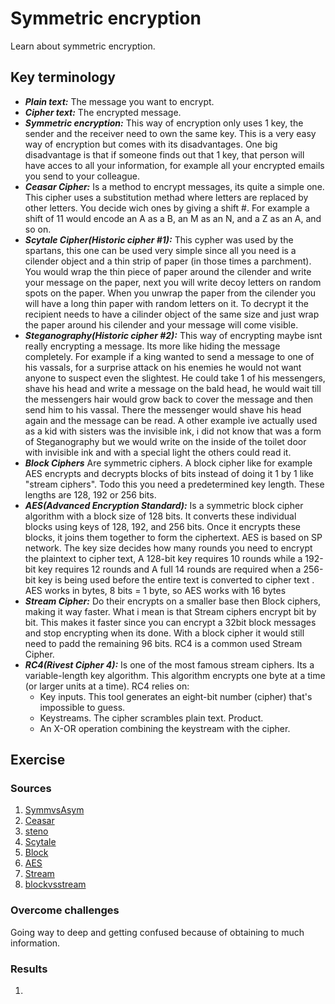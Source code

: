 # Symmetric encryption
Learn about symmetric encryption.

## Key terminology
- ***Plain text:*** The message you want to encrypt.
- ***Cipher text:*** The encrypted message.
- ***Symmetric encryption:*** This way of encryption only uses 1 key, the sender and the receiver need to own the same key. This is a very easy way of encryption but comes with its disadvantages. One big disadvantage is that if someone finds out that 1 key, that person will have acces to all your information, for example all your encrypted emails you send to your colleague.
- ***Ceasar Cipher:*** Is a method to encrypt messages, its quite a simple one. This cipher uses a substitution methad where letters are replaced by other letters. You decide wich ones by giving a shift #. For example a shift of 11 would encode an A as a B, an M as an N, and a Z as an A, and so on.
- ***Scytale Cipher(Historic cipher #1):*** This cypher was used by the spartans, this one can be used very simple since all you need is a cilender object and a thin strip of paper (in those times a parchment). You would wrap the thin piece of paper around the cilender and write your message on the paper, next you will write decoy letters on random spots on the paper. When you unwrap the paper from the cilender you will have a long thin paper with random letters on it. To decrypt it the recipient needs to have a cilinder object of the same size and just wrap the paper around his cilender and your message will come visible.
- ***Steganography(Historic cipher #2):*** This way of encrypting maybe isnt really encrypting a message. Its more like hiding the message completely. For example if a king wanted to send a message to one of his vassals, for a surprise attack on his enemies he would not want anyone to suspect even the slightest. He could take 1 of his messengers, shave his head and write a message on the bald head, he would wait till the messengers hair would grow back to cover the message and then send him to his vassal. There the messenger would shave his head again and the message can be read. A other example ive actually used as a kid with sisters was the invisible ink, i did not know that was a form of Steganography but we would write on the inside of the toilet door with invisible ink and with a special light the others could read it.
- ***Block Ciphers*** Are symmetric ciphers. A block cipher like for example AES encrypts and decrypts blocks of bits instead of doing it 1 by 1 like "stream ciphers". Todo this you need a predetermined key length. These lengths are 128, 192 or 256 bits.
- ***AES(Advanced Encryption Standard):*** Is a symmetric block cipher algorithm with a block size of 128 bits. It converts these individual blocks using keys of 128, 192, and 256 bits. Once it encrypts these blocks, it joins them together to form the ciphertext. AES is based on SP network. The key size decides how many rounds you need to encrypt the plaintext to cipher text, A 128-bit key requires 10 rounds while a 192-bit key requires 12 rounds and A full 14 rounds are required when a 256-bit key is being used before the entire text is converted to cipher text . AES works in bytes, 8 bits = 1 byte, so AES works with 16 bytes
- ***Stream Cipher:*** Do their encrypts on a smaller base then Block ciphers, making it way faster. What i mean is that Stream ciphers encrypt bit by bit. This makes it faster since you can encrypt a 32bit block messages and stop encrypting when its done. With a block cipher it would still need to padd the remaining 96 bits. RC4 is a common used Stream Cipher.
- ***RC4(Rivest Cipher 4):*** Is one of the most famous stream ciphers. Its a variable-length key algorithm. This algorithm encrypts one byte at a time (or larger units at a time).
RC4 relies on:
  - Key inputs. This tool generates an eight-bit number (cipher) that's impossible to guess. 
  - Keystreams. The cipher scrambles plain text. 
Product. 
  - An X-OR operation combining the keystream with the cipher. 



## Exercise
### Sources
1. [SymmvsAsym](https://blog.mailfence.com/symmetric-vs-asymmetric-encryption/#:~:text=Symmetric%20encryption%20uses%20a%20private,her%20private%20key%20to%20decrypt.)
2. [Ceasar](https://brilliant.org/wiki/caesar-cipher/)
3. [steno](https://www.guinnessworldrecords.com/world-records/first-use-of-steganography)
4. [Scytale](https://www.youtube.com/watch?v=_vIb6Y45ERQ)
5. [Block](https://www.hypr.com/black-cipher/)
6. [AES](https://www.youtube.com/watch?v=O4xNJsjtN6E)
7. [Stream](https://www.wolfssl.com/what-is-a-stream-cipher/#:~:text=A%20stream%20cipher%20encrypts%20plaintext,and%20simplicity%20are%20both%20requirements.)
8. [blockvsstream](https://crashtest-security.com/block-cipher-vs-stream-cipher/#what-are-block-ciphers)


### Overcome challenges
Going way to deep and getting confused because of obtaining to much information.

### Results
1. 



